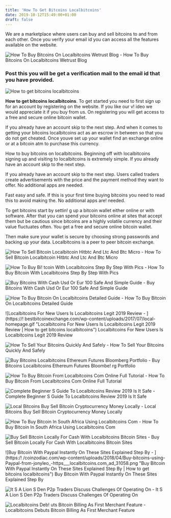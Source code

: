 ```yaml
---
title: 'How To Get Bitcoins Localbitcoins'
date: 2019-10-12T15:49:00+01:00
draft: false
---
```


We are a marketplace where users can buy and sell bitcoins to and from each other. Once you verify your email id you can access all the features available on the website.

![How To Buy Bitcoins On Localbitcoins Wetrust Blog - ](https://miro.medium.com/max/1838/1*pgsJ6wroDuuiKOsi_SVazQ.png "How To Buy Bitcoins On Localbitcoins Wetrust Blog | How to get bitcoins localbitcoins") How To Buy Bitcoins On Localbitcoins Wetrust Blog

### Post this you will be get a verification mail to the email id that you have provided.

![How to get bitcoins localbitcoins](https://localbitcoins.com/cached-static/img/guides/how-to-buy-guide_004.68a58f0b69de.png "How to get bitcoins localbitcoins")

**How to get bitcoins localbitcoins**. To get started you need to first sign up for an account by registering on the website. If you like our v! ideo we would appreciate it if you buy from us. On registering you will get access to a free and secure online bitcoin wallet.

If you already have an account skip to the next step. And when it comes to getting your bitcoins localbitcoins act as an escrow in between so that you do not get cheated. Once youve set up your wallet find an exchange online or at a bitcoin atm to purchase this currency.

How to buy bitcoins on localbitcoins. Beginning off with localbitcoins signing up and visiting to localbitcoins is extremely simple. If you already have an account skip to the next step.

If you already have an account skip to the next step. Users called traders create advertisements with the price and the payment method they want to offer. No additional apps are needed.

Fast easy and safe. If this is your first time buying bitcoins you need to read this to avoid making the. No additional apps are! needed.

To get bitcoins start by settin! g up a bitcoin wallet either online or with software. After that you can spend your bitcoins online at sites that accept them but be cautious since bitcoins are a highly volatile currency and their value fluctuates often. You get a free and secure online bitcoin wallet.

Then make sure your wallet is secure by choosing strong passwords and backing up your data. Localbitcoins is a peer to peer bitcoin exchange.

![How To Sell Bitcoin Localbitcoin Hitbtc And Ltc And Btc Micro - ](https://news.bitcoin.com/wp-content/uploads/2018/07/hitbtc-1520x1024.jpg "How To Sell Bitcoin Localbitcoin Hitbtc And Ltc And Btc Micro | How to get bitcoins localbitcoins") How To Sell Bitcoin Localbitcoin Hitbtc And Ltc And Btc Micro

![How To Buy Bi!   tcoin With Localbitcoins Step By Step With Pics - ](https://www.bitcoinmarketjournal.com/wp-content/uploads/2019/03/buy-bitcoin.jpg "How To Buy Bitcoin With Localbitcoins Step By Step With Pics | How to get bitcoins localbitcoins") How To Buy Bitcoin With Localbitcoins Step By Step With Pics

![Buy Bitcoins With Cash Usd Or Eur 100 Safe And Simple Guide - ](https://99bitcoins.com/wp-content/uploads/2014/01/seller-information-local-bitcoins.jpg "Buy Bitcoins With Cash Usd Or Eur 100 Safe And Simple Guide | How to get bitcoins localbitcoins") Buy Bitcoins With Cash Usd Or Eur 100 Safe And Simple Guide

![How To Buy Bitcoin On Localbitcoins Detailed Guide - ](https://miro.medium.com/max/1204/1*dYaNDOzmuRFehmmPrttD9g.png "How To Buy Bitcoin On Localbitcoins Detailed Guide | How to get bitcoins localbitcoins") How To Buy Bitcoin On Localbitcoins Detailed Guide

![Localbitcoins For New Users Is Localbitcoins Legit 2019 Review - ](https://!   bestbitcoinexchange.com/wp-content/uploads/2017/07/local-homepage.gif "Localbitcoins For New Users Is Localbitcoins Legit 2019 Review | How to get bitcoins localbitcoins") Localbitcoins For New Users Is Localbitcoins Legit 2019 Review

![How To Sell Your Bitcoins Quickly And Safely - ](https://localbitcoins.com/cached-static/img/guides/how-to-sell-guide_005.ce31ec5885b9.png "How To Sell Your Bitcoins Quickly And Safely | How to get bitcoins localbitcoins") How To Sell Your Bitcoins Quickly And Safely

![Buy Bitcoins Localbitcoins Ethereum Futures Bloomberg Portfolio - ](https://assets.bwbx.io/images/users/iqjWHBFdfxIU/ihzztmipSdn8/v1/800x-1.png "Buy Bitcoins Localbitcoins Ethereum Futures Bloomberg Portfolio | How to get bitcoins localbitcoins") Buy Bitcoins Localbitcoins Ethereum Futures Bloombe! rg Portfolio

![How To Buy Bitcoin From Localbitcoins Com Online Full Tutorial - ](https://i.ytimg.com/vi/dfgtlhtk00c/maxresdefault.jpg "How To Buy Bitcoin From Localbitcoins Com Online Full Tutorial | How to get bitcoins localbitcoins") How To Buy Bitcoin From Localbitcoins Com Online Full Tutorial

![Complete Beginner S Guide To Localbitcoins Review 2019 Is It Safe - ](https://blockonomi-9fcd.kxcdn.com/wp-content/uploads/2017/11/buy-bitcoins.jpg "Complete Beginner S Guide To Localbitcoins Review 2019 Is It Safe | How to get bitcoins localbitcoins") Complete Beginner S Guide To Localbitcoins Review 2019 Is It Safe

![Local Bitcoins Buy Sell Bitcoin Cryptocurrency Money Locally - ](https://bitcoinexchangeguide.com/wp-content/uploads/2017/09/local-bitcoins.jpg "L!   ocal Bitcoins Buy Sell Bitcoin Cryptocurrency Money Locally | How to ge!   t bitcoins localbitcoins") Local Bitcoins Buy Sell Bitcoin Cryptocurrency Money Locally

![How To Buy Bitcoin In South Africa Using Localbitcoins Com - ](https://i1.wp.com/www.bitcoinzar.co.za/wp-content/uploads/2017/04/1b2.png?resize=780%2C493&ssl=1 "How To Buy Bitcoin In South Africa Using Localbitcoins Com | How to get bitcoins localbitcoins") How To Buy Bitcoin In South Africa Using Localbitcoins Com

![Buy Sell Bitcoin Locally For Cash With Localbitcoins Bitcoin Sites - ](https://3.bp.blogspot.com/-nf3Pqd-6KEI/W5kr0FGNZAI/AAAAAAAABag/KECWHH8hhS4eKnzak-Pc2vO8ylwWrJTWwCLcBGAs/s640/localbitcoin-dashboard.png "Buy Sell Bitcoin Locally For Cash With Localbitcoins Bitcoin Sites | How to get bitcoins localbitcoins") Buy Sell Bitcoin Locally For Cash With Localbitcoins Bitcoin Sites

![Buy Bitcoin With Paypal Instantly On These Sites Explained Step By - ](https:/!   /coinzodiac.com/wp-content/uploads/2018/04/Buy-bitcoins-using-Paypal-from-jonyleo_-https___localbitcoins.com_ad_31058.png "Buy Bitcoin With Paypal Instantly On These Sites Explained Step By | How to get bitcoins localbitcoins") Buy Bitcoin With Paypal Instantly On These Sites Explained Step By

![It S A Lion S Den P2p Traders Discuss Challenges Of Operating On - ](https://news.bitcoin.com/wp-content/uploads/2019/04/shutterstock_708728968-1520x1024.jpg "It S A Lion S Den P2p Traders Discuss Challenges Of Operating On | How to get bitcoins localbitcoins") It S A Lion S Den P2p Traders Discuss Challenges Of Operating On

![Localbitcoins Deb!   uts Bitcoin Billing As First Merchant Feature - ](https://static.coindesk.com/wp-content/uploads/2014/09/Screen-Shot-2014-09-11-at-1.26.58-PM.png "Localbitcoins !   Debuts Bitcoin Billing As First Merchant Feature | How to get bitcoins localbitcoins") Localbitcoins Debuts Bitcoin Billing As First Merchant Feature